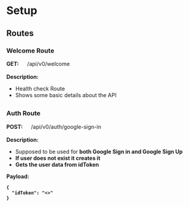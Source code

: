 # Setup

## Routes

### Welcome Route
**GET:** &emsp; /api/v0/welcome
<br> <br>
__Description:__
    
- Health check Route
- Shows some basic details about the API

##
### Auth Route
**POST:** &emsp; /api/v0/auth/google-sign-in
<br><br>
__Description:__
- Supposed to be used for <b> both Google Sign in and Google Sign Up 
- If user does not exist it creates it
- Gets the user data from idToken

__Payload:__
```
{
  "idToken": "<>"
}
```

